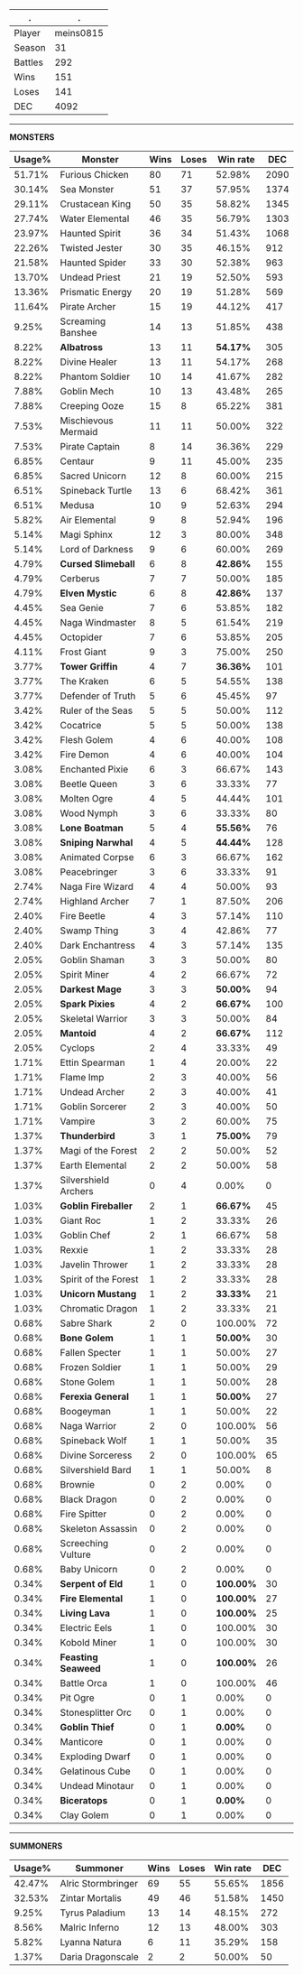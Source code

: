 .|.
|-|-
Player|meins0815
Season|31
Battles|292
Wins|151
Loses|141
DEC|4092

---
**MONSTERS**

Usage%|Monster|Wins|Loses|Win rate|DEC|
-|-|-|-|-|-|
51.71%|Furious Chicken|80|71|52.98%|2090|
30.14%|Sea Monster|51|37|57.95%|1374|
29.11%|Crustacean King|50|35|58.82%|1345|
27.74%|Water Elemental|46|35|56.79%|1303|
23.97%|Haunted Spirit|36|34|51.43%|1068|
22.26%|Twisted Jester|30|35|46.15%|912|
21.58%|Haunted Spider|33|30|52.38%|963|
13.70%|Undead Priest|21|19|52.50%|593|
13.36%|Prismatic Energy|20|19|51.28%|569|
11.64%|Pirate Archer|15|19|44.12%|417|
9.25%|Screaming Banshee|14|13|51.85%|438|
8.22%|**Albatross**|13|11|**54.17%**|305|
8.22%|Divine Healer|13|11|54.17%|268|
8.22%|Phantom Soldier|10|14|41.67%|282|
7.88%|Goblin Mech|10|13|43.48%|265|
7.88%|Creeping Ooze|15|8|65.22%|381|
7.53%|Mischievous Mermaid|11|11|50.00%|322|
7.53%|Pirate Captain|8|14|36.36%|229|
6.85%|Centaur|9|11|45.00%|235|
6.85%|Sacred Unicorn|12|8|60.00%|215|
6.51%|Spineback Turtle|13|6|68.42%|361|
6.51%|Medusa|10|9|52.63%|294|
5.82%|Air Elemental|9|8|52.94%|196|
5.14%|Magi Sphinx|12|3|80.00%|348|
5.14%|Lord of Darkness|9|6|60.00%|269|
4.79%|**Cursed Slimeball**|6|8|**42.86%**|155|
4.79%|Cerberus|7|7|50.00%|185|
4.79%|**Elven Mystic**|6|8|**42.86%**|137|
4.45%|Sea Genie|7|6|53.85%|182|
4.45%|Naga Windmaster|8|5|61.54%|219|
4.45%|Octopider|7|6|53.85%|205|
4.11%|Frost Giant|9|3|75.00%|250|
3.77%|**Tower Griffin**|4|7|**36.36%**|101|
3.77%|The Kraken|6|5|54.55%|138|
3.77%|Defender of Truth|5|6|45.45%|97|
3.42%|Ruler of the Seas|5|5|50.00%|112|
3.42%|Cocatrice|5|5|50.00%|138|
3.42%|Flesh Golem|4|6|40.00%|108|
3.42%|Fire Demon|4|6|40.00%|104|
3.08%|Enchanted Pixie|6|3|66.67%|143|
3.08%|Beetle Queen|3|6|33.33%|77|
3.08%|Molten Ogre|4|5|44.44%|101|
3.08%|Wood Nymph|3|6|33.33%|80|
3.08%|**Lone Boatman**|5|4|**55.56%**|76|
3.08%|**Sniping Narwhal**|4|5|**44.44%**|128|
3.08%|Animated Corpse|6|3|66.67%|162|
3.08%|Peacebringer|3|6|33.33%|91|
2.74%|Naga Fire Wizard|4|4|50.00%|93|
2.74%|Highland Archer|7|1|87.50%|206|
2.40%|Fire Beetle|4|3|57.14%|110|
2.40%|Swamp Thing|3|4|42.86%|77|
2.40%|Dark Enchantress|4|3|57.14%|135|
2.05%|Goblin Shaman|3|3|50.00%|80|
2.05%|Spirit Miner|4|2|66.67%|72|
2.05%|**Darkest Mage**|3|3|**50.00%**|94|
2.05%|**Spark Pixies**|4|2|**66.67%**|100|
2.05%|Skeletal Warrior|3|3|50.00%|84|
2.05%|**Mantoid**|4|2|**66.67%**|112|
2.05%|Cyclops|2|4|33.33%|49|
1.71%|Ettin Spearman|1|4|20.00%|22|
1.71%|Flame Imp|2|3|40.00%|56|
1.71%|Undead Archer|2|3|40.00%|41|
1.71%|Goblin Sorcerer|2|3|40.00%|50|
1.71%|Vampire|3|2|60.00%|75|
1.37%|**Thunderbird**|3|1|**75.00%**|79|
1.37%|Magi of the Forest|2|2|50.00%|52|
1.37%|Earth Elemental|2|2|50.00%|58|
1.37%|Silvershield Archers|0|4|0.00%|0|
1.03%|**Goblin Fireballer**|2|1|**66.67%**|45|
1.03%|Giant Roc|1|2|33.33%|26|
1.03%|Goblin Chef|2|1|66.67%|58|
1.03%|Rexxie|1|2|33.33%|28|
1.03%|Javelin Thrower|1|2|33.33%|28|
1.03%|Spirit of the Forest|1|2|33.33%|28|
1.03%|**Unicorn Mustang**|1|2|**33.33%**|21|
1.03%|Chromatic Dragon|1|2|33.33%|21|
0.68%|Sabre Shark|2|0|100.00%|72|
0.68%|**Bone Golem**|1|1|**50.00%**|30|
0.68%|Fallen Specter|1|1|50.00%|27|
0.68%|Frozen Soldier|1|1|50.00%|29|
0.68%|Stone Golem|1|1|50.00%|28|
0.68%|**Ferexia General**|1|1|**50.00%**|27|
0.68%|Boogeyman|1|1|50.00%|22|
0.68%|Naga Warrior|2|0|100.00%|56|
0.68%|Spineback Wolf|1|1|50.00%|35|
0.68%|Divine Sorceress|2|0|100.00%|65|
0.68%|Silvershield Bard|1|1|50.00%|8|
0.68%|Brownie|0|2|0.00%|0|
0.68%|Black Dragon|0|2|0.00%|0|
0.68%|Fire Spitter|0|2|0.00%|0|
0.68%|Skeleton Assassin|0|2|0.00%|0|
0.68%|Screeching Vulture|0|2|0.00%|0|
0.68%|Baby Unicorn|0|2|0.00%|0|
0.34%|**Serpent of Eld**|1|0|**100.00%**|30|
0.34%|**Fire Elemental**|1|0|**100.00%**|27|
0.34%|**Living Lava**|1|0|**100.00%**|25|
0.34%|Electric Eels|1|0|100.00%|30|
0.34%|Kobold Miner|1|0|100.00%|30|
0.34%|**Feasting Seaweed**|1|0|**100.00%**|26|
0.34%|Battle Orca|1|0|100.00%|46|
0.34%|Pit Ogre|0|1|0.00%|0|
0.34%|Stonesplitter Orc|0|1|0.00%|0|
0.34%|**Goblin Thief**|0|1|**0.00%**|0|
0.34%|Manticore|0|1|0.00%|0|
0.34%|Exploding Dwarf|0|1|0.00%|0|
0.34%|Gelatinous Cube|0|1|0.00%|0|
0.34%|Undead Minotaur|0|1|0.00%|0|
0.34%|**Biceratops**|0|1|**0.00%**|0|
0.34%|Clay Golem|0|1|0.00%|0|

---
**SUMMONERS**

Usage%|Summoner|Wins|Loses|Win rate|DEC|
-|-|-|-|-|-|
42.47%|Alric Stormbringer|69|55|55.65%|1856|
32.53%|Zintar Mortalis|49|46|51.58%|1450|
9.25%|Tyrus Paladium|13|14|48.15%|272|
8.56%|Malric Inferno|12|13|48.00%|303|
5.82%|Lyanna Natura|6|11|35.29%|158|
1.37%|Daria Dragonscale|2|2|50.00%|50|
